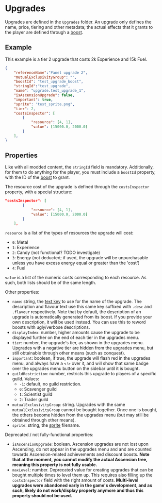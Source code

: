 # Upgrades
Upgrades are defined in the `Upgrades` folder. An upgrade only defines the name, price, tiering and other metadata; the actual effects that it grants to the player are defined through a [boost](boosts.md).

## Example
This example is a tier 2 upgrade that costs 2k Experience and 15k Fuel.

```json
{
	"referenceName":"Panel upgrade 2",
	"mutualExclusivityGroup": "",
	"boostId": "test_upgrade_boost",
	"stringId":"test_upgrade",
	"name": "upgrade.test_upgrade_1",
	"isAscensionUpgrade": false,
	"important": true,
	"sprite": "test_sprite.png",
	"tier": 2,
	"costsInspector": [
        {
            "resource": [4, 1],
            "value": [15000.0, 2000.0]
        }
    ],
}
```

## Properties
Like with all modded content, the `stringId` field is mandatory. Additionally, for them to do anything for the player, you must include a `boostId` property, with the ID of the [boost](boosts.md) to grant.

The resource cost of the upgrade is defined through the `costsInspector` property, with a special structure:

```json
"costsInspector": [
        {
            "resource": [4, 1],
            "value": [15000.0, 2000.0]
        }
    ],
```

`resource` is a list of the types of resources the upgrade will cost:
- `0`: Metal
- `1`: Experience
- `2`: Candy (not functional? TODO investigate)
- `3`: Energy (not deducted; if used, the upgrade will be unpurchasable unless you have excess energy equal or greater than the 'cost')
- `4`: Fuel

`value` is a list of the numeric costs corresponding to each resource. As such, both lists should be of the same length.

Other properties:
- `name`: string, the [text key](custom-text.md) to use for the name of the upgrade. The description and flavour text use this same key suffixed with `.desc` and `.flavour` respectively. Note that by default, the description of an upgrade is automatically generated from its boost. If you provide your own description, it will be used instead. You can use this to reword boosts with ugly/verbose descriptions.
- `displayIndex`: number, higher amounts cause the upgrade to be displayed further on the end of each tier in the upgrades menu.
- `tier`: number, the upgrade's tier, as shown in the upgrades menu. Upgrades with a negative tier are hidden from the upgrades menu, but still obtainable through other means (such as conquest).
- `important`: boolean, if true, the upgrade will flash red in the upgrades menu, and always have a `<!>` over it, and will show that same badge over the upgrades menu button on the sidebar until it is bought.
- `guildRestriction`: number, restricts this upgrade to players of a specific guild. Values:
    - `-1`: default, no guild restriction.
    - `0`: Scavenger guild
    - `1`: Scientist guild
    - `2`: Trader guild
- `mutualExclusivityGroup`: string. Upgrades with the same `mutualExclusivityGroup` cannot be bought together. Once one is bought, the others become hidden from the upgrades menu (but may still be obtained through other means).
- `sprite`: string, the [sprite](sprites.md) filename.



Deprecated / not fully-functional properties:

- `isAscensionUpgrade`: boolean. Ascension upgrades are not lost upon Ascending, do not appear in the upgrades menu and and are counted towards Ascension-related achievements and discount boosts. **Note that at the moment, you cannot modify the actual Ascension tree, meaning this property is not fully usable.**
- `maxLevel`: number. Deprecated value for creating upgrades that can be bought multiple times to level them up. This requires also filling up the `costsInspector` field with the right amount of costs. **Multi-level upgrades were abandoned early in the game's development, and as such, likely do not work/display properly anymore and thus this property should not be used.**